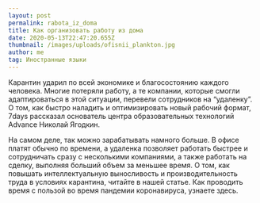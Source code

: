 ```yaml
---
layout: post
permalink: rabota_iz_doma
title: Как организовать работу из дома
date: 2020-05-13T22:47:20.655Z
thumbnail: /images/uploads/ofisnii_plankton.jpg
author: me
tag: Иностранные языки
---
```

Карантин ударил по всей экономике и благосостоянию каждого человека. Многие потеряли работу, а те компании, которые смогли адаптироваться в этой ситуации, перевели сотрудников на “удаленку”. О том, как быстро наладить и оптимизировать новый рабочий формат, 7days рассказал основатель центра образовательных технологий Advance Николай Ягодкин. 

На самом деле, так можно зарабатывать намного больше. В офисе платят обычно по времени, а удаленка позволяет работать быстрее и сотрудничать сразу с несколькими компаниями, а также работать на сделку, выполняя больший объем за меньшее время. О том, как повышать интеллектуальную выносливость и производительность труда в условиях карантина, читайте в нашей статье. Как проводить время с пользой во время пандемии коронавируса, узнаете здесь. 